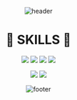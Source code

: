 

<div align="center">
 
 ![header](https://capsule-render.vercel.app/api?type=wave&color=0:3494E6,100:EC6EA&height=300&section=header&text=capsule%20render&fontSize=90)

# 🚀 SKILLS 🚀

<img src="https://img.shields.io/badge/HTML5-E34F26?style=for-the-badge&logo=HTML5&logoColor=white"> <img src="https://img.shields.io/badge/CSS3-1572B6?style=for-the-badge&logo=CSS3&logoColor=white"> <img src="https://img.shields.io/badge/JavaScript-F7DF1E?style=for-the-badge&logo=JavaScript&logoColor=white"> <img src="https://img.shields.io/badge/React-61DAFB?style=for-the-badge&logo=React&logoColor=white"> 

<img src="https://img.shields.io/badge/Node.js-339933?style=for-the-badge&logo=Node.js&logoColor=white"> <img src="https://img.shields.io/badge/styled-components-DB7093?style=for-the-badge&logo=styled-components&logoColor=white">
 
![footer](https://capsule-render.vercel.app/api?type=Waving&color=0:3494E6,100:EC6EAD&height=300&section=footer)
</div>




